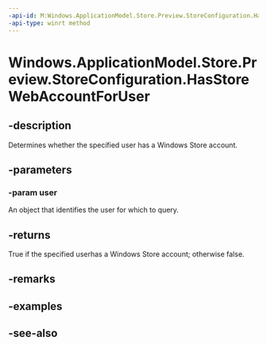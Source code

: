 ```yaml
---
-api-id: M:Windows.ApplicationModel.Store.Preview.StoreConfiguration.HasStoreWebAccountForUser(Windows.System.User)
-api-type: winrt method
---
```


<!-- Method syntax
public bool HasStoreWebAccountForUser(Windows.System.User user)
-->

# Windows.ApplicationModel.Store.Preview.StoreConfiguration.HasStoreWebAccountForUser

## -description
Determines whether the specified user has a Windows Store account.



## -parameters
### -param user
An object that identifies the user for which to query.

## -returns
True if the specified userhas a Windows Store account; otherwise false.

## -remarks

## -examples

## -see-also
